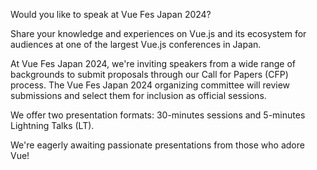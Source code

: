 Would you like to speak at Vue Fes Japan 2024?

Share your knowledge and experiences on Vue.js and its ecosystem for audiences at one of the largest Vue.js conferences in Japan.

At Vue Fes Japan 2024, we're inviting speakers from a wide range of backgrounds to submit proposals through our Call for Papers (CFP) process. The Vue Fes Japan 2024 organizing committee will review submissions and select them for inclusion as official sessions.

We offer two presentation formats: 30-minutes sessions and 5-minutes Lightning Talks (LT).

We're eagerly awaiting passionate presentations from those who adore Vue!
